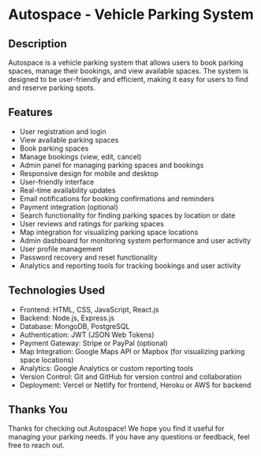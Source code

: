# Autospace - Vehicle Parking System

## Description

Autospace is a vehicle parking system that allows users to book parking spaces, manage their bookings, and view available spaces. The system is designed to be user-friendly and efficient, making it easy for users to find and reserve parking spots.

## Features

- User registration and login
- View available parking spaces
- Book parking spaces
- Manage bookings (view, edit, cancel)
- Admin panel for managing parking spaces and bookings
- Responsive design for mobile and desktop
- User-friendly interface
- Real-time availability updates
- Email notifications for booking confirmations and reminders
- Payment integration (optional)
- Search functionality for finding parking spaces by location or date
- User reviews and ratings for parking spaces
- Map integration for visualizing parking space locations
- Admin dashboard for monitoring system performance and user activity
- User profile management
- Password recovery and reset functionality
- Analytics and reporting tools for tracking bookings and user activity

## Technologies Used

- Frontend: HTML, CSS, JavaScript, React.js
- Backend: Node.js, Express.js
- Database: MongoDB, PostgreSQL
- Authentication: JWT (JSON Web Tokens)
- Payment Gateway: Stripe or PayPal (optional)
- Map Integration: Google Maps API or Mapbox (for visualizing parking space locations)
- Analytics: Google Analytics or custom reporting tools
- Version Control: Git and GitHub for version control and collaboration
- Deployment: Vercel or Netlify for frontend, Heroku or AWS for backend

## Thanks You

Thanks for checking out Autospace! We hope you find it useful for managing your parking needs. If you have any questions or feedback, feel free to reach out.
